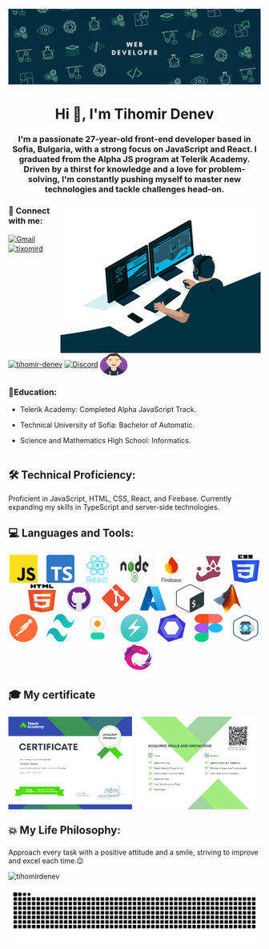 ![MasterHead](assets/gifs/web-developer.gif)

<h1 align="center">Hi 👋, I'm Tihomir Denev</h1>

<h3 align="center">I'm a passionate 27-year-old front-end developer based in Sofia, Bulgaria, with a strong focus on JavaScript and React. I graduated from the Alpha JS program at Telerik Academy. Driven by a thirst for knowledge and a love for problem-solving, I'm constantly pushing myself to master new technologies and tackle challenges head-on.</h3>
<img align="right" alt="Coding" width="400" src="assets/gifs/web-developer2.gif"/>

<h3 align="left" >🤝 Connect with me:</h3>
<p align="left">
<a href="mailto:tihomir.denev22@gmail.com" target="_blank"><img align="center" src="https://raw.githubusercontent.com/get-icon/geticon/fc0f660daee147afb4a56c64e12bde6486b73e39/icons/google-gmail.svg" alt="Gmail" height="30" width="40" /></a>
<a href="https://instagram.com/tixomird" target="blank"><img align="center" src="https://raw.githubusercontent.com/rahuldkjain/github-profile-readme-generator/master/src/images/icons/Social/instagram.svg" alt="tixomird" height="30" width="40" /></a>
<a href="https://linkedin.com/in/tihomir-denev-97a388306" target="blank"><img align="center" src="https://raw.githubusercontent.com/rahuldkjain/github-profile-readme-generator/master/src/images/icons/Social/linked-in-alt.svg" alt="tihomir-denev" height="30" width="40" /></a>
<a href="https://discord.gg/s7raZhHr" target="blank"><img align="center" src="https://raw.githubusercontent.com/rahuldkjain/github-profile-readme-generator/master/src/images/icons/Social/discord.svg" alt="Discord" height="45" width="55" /></a>
 <a href="https://portfolio-tihomirdenevs-projects.vercel.app/" target="blank"><img align="center" src="https://raw.githubusercontent.com/TihomirDenev/My-PortFolio/ab1ff2b45aee8a1228191cd9be1bcac4ede2b4ff/src/assets/avatar.svg" alt="Portfolio" height="45" width="55" /></a>
</p>

<h3 align="left">🌱Education:</h3>

- Telerik Academy: Completed Alpha JavaScript Track.

- Technical University of Sofia: Bachelor of Automatic.

- Science and Mathematics High School: Informatics.
<br><br>
<h2 align="left">🛠️ Technical Proficiency:</h2>
Proficient in JavaScript, HTML, CSS, React, and Firebase. Currently expanding my skills in TypeScript and server-side technologies.

<h2 align="left">💻 Languages and Tools:</h2>

###

<div align="center">

<a href="https://developer.mozilla.org/en-US/docs/Web/JavaScript" target="_blank" rel="noreferrer"> <img src="assets/logos/javascript.svg" title="JavaScript" alt="JavaScript" width="56" height="56"/></a>
<img width="10" />
<a href="https://www.typescriptlang.org/" target="_blank" rel="noreferrer"> <img src="assets/logos/typescript-icon.svg" title="TypeScript" alt="TypeScript" width="56" height="56"/></a>
<img width="10" />
<a href="https://reactjs.org/" target="_blank" rel="noreferrer"> <img src="assets/logos/react.svg" title="React" alt="React" width="56" height="56"/></a>
<img width="10" />
<a href="https://nodejs.org/en" target="_blank" rel="noreferrer"> <img src="assets/logos/nodejs.svg" title="NodeJS" alt="NodeJS" width="56" height="56"/></a>
<img width="10" />
<a href="https://firebase.google.com/" target="_blank" rel="noreferrer"> <img src="assets/logos/firebase.png" title="Firebase" alt="Firebase" width="56" height="56"/></a>
<img width="10" />
<a href="https://jestjs.io/" target="_blank" rel="noreferrer"> <img src="assets/logos/jest.svg" title="Jest" alt="Jest" width="56" height="56"/></a>
<img width="10" />
<a href="https://www.w3schools.com/css/" target="_blank" rel="noreferrer"> <img src="assets/logos/css-3.svg" title="CSS3" alt="CSS3" width="56" height="56"/></a>
<img width="10" />
<a href="https://www.w3.org/html/" target="_blank" rel="noreferrer"> <img src="assets/logos/html-5.svg" title="HTML5" alt="HTML5" width="56" height="56"/></a>
<img width="10" />
<a href="https://github.com/" target="_blank" rel="noreferrer"> <img src="assets/logos/GitHub.png" title="GitHub" alt="GitHub" width="56" height="56"/></a>
<img width="10" />
<a href="https://git-scm.com/" target="_blank" rel="noreferrer"> <img src="assets/logos/git.png" title="Git" alt="Git" width="56" height="56"/></a>
<img width="10" />
<a href="https://azure.microsoft.com/en-us" target="_blank" rel="noreferrer"> <img src="assets/logos/Azure.png" title="Azure" alt="Azure" width="56" height="56"/></a>
<img width="10" />
<a href="https://www.gnu.org/software/bash/" target="_blank" rel="noreferrer"> <img src="assets/logos/bash-icon.svg" title="Bash" alt="Bash" width="56" height="56"/></a>
<img width="10" />
<a href="https://www.mathworks.com/" target="_blank" rel="noreferrer"> <img src="assets/logos/matlab.png" title="Matlab" alt="Matlab" width="56" height="56"/></a>
<img width="10" />
<a href="https://postman.com" target="_blank" rel="noreferrer"> <img src="assets/logos/postman-icon.svg" title="PostMan" alt="PostMan" width="56" height="56"/></a>
<img width="10" />
<a href="https://tailwindcss.com/" target="_blank" rel="noreferrer"> <img src="assets/logos/tailwindcss-icon.svg" title="Tailwind CSS" alt="Tailwind CSS" width="56" height="56"/></a>
<img width="10" />
<a href="https://daisyui.com/" target="_blank" rel="noreferrer"> <img src="assets/logos/daisyUi.png" title="DaisyUI" alt="DaisyUI" width="56" height="56"/></a>
<img width="10" />
<a href="https://v2.chakra-ui.com/" target="_blank" rel="noreferrer"> <img src="assets/logos/chakra-ui.png" title="ChakraUI" alt="ChakraUI" width="56" height="56"/></a>
<img width="10" />
<a href="https://eslint.org/" target="_blank" rel="noreferrer"> <img src="assets/logos/eslint.png" title="ES Lint" alt="ES Lint" width="56" height="56"/></a>
<img width="10" />
<a href="https://www.figma.com/" target="_blank" rel="noreferrer"> <img src="assets/logos/figma.svg" title="Figma" alt="Figma" width="56" height="56"/></a>
<img width="10" />
<a href="https://www.keycloak.org/" target="_blank" rel="noreferrer"> <img src="assets/logos/keycloack.png" title="KeyCloak" alt="KeyCloak" width="56" height="56"/></a>
<img width="10" />
<a href="https://rxjs.dev/" target="_blank" rel="noreferrer"> <img src="assets/logos/rxjs.svg" title="RxJS" alt="RxJS" width="56" height="56"/></a>

</div>

<h2 align="left">🎓 My certificate</h2>

###

<div align="center" style="display:flex; justify-content: space-between;" >

<img align="center" width="49%" src="assets/certificate/certificate-front.png"  />

<img align="center" width="49%" src="assets/certificate/certificate-back.png"  />

</div>

<h2>💥 My Life Philosophy:</h2>
 
###

<p>Approach every task with a positive attitude and a smile, striving to improve and excel each time.😉</p> <p align="left"> <img src="https://komarev.com/ghpvc/?username=tihomirdenev&label=Profile%20views&color=0e75b6&style=flat" alt="tihomirdenev" /> </p>

<div align="center">

  <img src="https://raw.githubusercontent.com/Radoslav-Marinovv/Radoslav-Marinovv/output/github-contribution-grid-snake-dark.svg" alt="Snake animation" />

</div>
